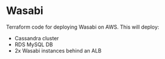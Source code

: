 # Wasabi

Terraform code for deploying Wasabi on AWS. This will deploy:

- Cassandra cluster
- RDS MySQL DB
- 2x Wasabi instances behind an ALB